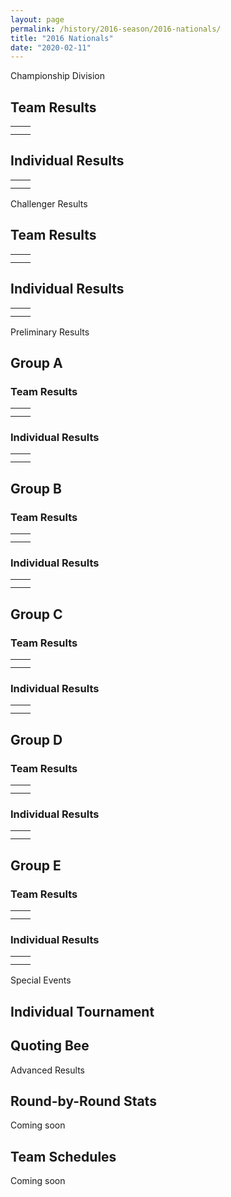 ```yaml
---
layout: page
permalink: /history/2016-season/2016-nationals/
title: "2016 Nationals"
date: "2020-02-11"
---
```


Championship Division

## Team Results

<table class=""><tbody><tr><td></td><td></td></tr><tr><td></td><td></td></tr></tbody></table>

## Individual Results

<table class=""><tbody><tr><td></td><td></td></tr><tr><td></td><td></td></tr></tbody></table>

Challenger Results

## Team Results

<table class=""><tbody><tr><td></td><td></td></tr><tr><td></td><td></td></tr></tbody></table>

## Individual Results

<table class=""><tbody><tr><td></td><td></td></tr><tr><td></td><td></td></tr></tbody></table>

Preliminary Results

## Group A

### Team Results

<table class=""><tbody><tr><td></td><td></td></tr><tr><td></td><td></td></tr></tbody></table>

### Individual Results

<table class=""><tbody><tr><td></td><td></td></tr><tr><td></td><td></td></tr></tbody></table>

## Group B

### Team Results

<table class=""><tbody><tr><td></td><td></td></tr><tr><td></td><td></td></tr></tbody></table>

### Individual Results

<table class=""><tbody><tr><td></td><td></td></tr><tr><td></td><td></td></tr></tbody></table>

## Group C

### Team Results

<table class=""><tbody><tr><td></td><td></td></tr><tr><td></td><td></td></tr></tbody></table>

### Individual Results

<table class=""><tbody><tr><td></td><td></td></tr><tr><td></td><td></td></tr></tbody></table>

## Group D

### Team Results

<table class=""><tbody><tr><td></td><td></td></tr><tr><td></td><td></td></tr></tbody></table>

### Individual Results

<table class=""><tbody><tr><td></td><td></td></tr><tr><td></td><td></td></tr></tbody></table>

## Group E

### Team Results

<table class=""><tbody><tr><td></td><td></td></tr><tr><td></td><td></td></tr></tbody></table>

### Individual Results

<table class=""><tbody><tr><td></td><td></td></tr><tr><td></td><td></td></tr></tbody></table>

Special Events

## Individual Tournament

## Quoting Bee

Advanced Results

## Round-by-Round Stats

Coming soon

## Team Schedules

Coming soon
